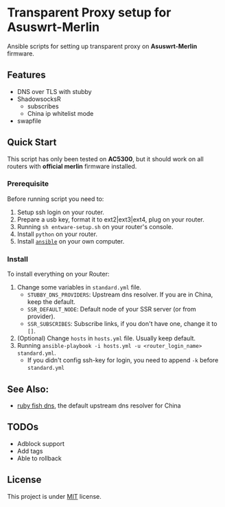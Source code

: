 # Transparent Proxy setup for Asuswrt-Merlin

Ansible scripts for setting up transparent proxy on **Asuswrt-Merlin** firmware.   

## Features

- DNS over TLS with stubby
- ShadowsocksR
  - subscribes
  - China ip whitelist mode
- swapfile

## Quick Start

This script has only been tested on **AC5300**, but it should work on all routers with **official merlin** firmware installed.

### Prerequisite

Before running script you need to:

1. Setup ssh login on your router.
2. Prepare a usb key, format it to ext2|ext3|ext4, plug on your router.
3. Running `sh entware-setup.sh` on your router's console. 
4. Install `python` on your router.
5. Install [`ansible`](https://docs.ansible.com/ansible/latest/installation_guide/intro_installation.html) on your own computer. 

### Install

To install everything on your Router:

1. Change some variables in `standard.yml` file.
   - `STUBBY_DNS_PROVIDERS`: Upstream dns resolver. If you are in China, keep the default.
   - `SSR_DEFAULT_NODE`: Default node of your SSR server (or from provider).
   - `SSR_SUBSCRIBES`: Subscribe links, if you don't have one, change it to `[]`.
2. (Optional) Change `hosts` in `hosts.yml` file. Usually keep default.
3. Running `ansible-playbook -i hosts.yml -u <router_login_name> standard.yml`. 
   - If you didn't config ssh-key for login, you need to append `-k` before `standard.yml`

## See Also:

- [ruby fish dns](https://www.rubyfish.cn/), the default upstream dns resolver for China

## TODOs

- Adblock support
- Add tags 
- Able to rollback

## License

This project is under [MIT](LICENSE) license.
